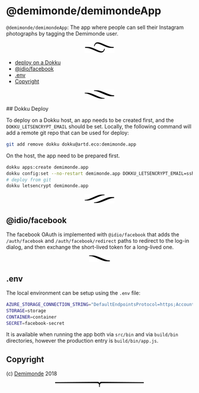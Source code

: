 # @demimonde/demimondeApp

`@demimonde/demimondeApp`: The app where people can sell their Instagram photographs by tagging the Demimonde user.

<p align="center"><a href="#table-of-contents"><img src=".documentary/section-breaks/0.svg?sanitize=true"></a></p>

- [deploy on a Dokku](#deploy-on-a-dokku)
- [@idio/facebook](#idiofacebook)
- [.env](#env)
- [Copyright](#copyright)

<p align="center"><a href="#table-of-contents"><img src=".documentary/section-breaks/1.svg?sanitize=true"></a></p>



## Dokku Deploy

To <a name="deploy-on-a-dokku">deploy on a Dokku</a> host, an app needs to be created first, and the `DOKKU_LETSENCRYPT_EMAIL` should be set. Locally, the following command will add a remote git repo that can be used for deploy:

```sh
git add remove dokku dokku@artd.eco:demimonde.app
```

On the host, the app need to be prepared first.

```sh
dokku apps:create demimonde.app
dokku config:set --no-restart demimonde.app DOKKU_LETSENCRYPT_EMAIL=ssh@adc.sh
# deploy from git
dokku letsencrypt demimonde.app
```

<p align="center"><a href="#table-of-contents"><img src=".documentary/section-breaks/2.svg?sanitize=true"></a></p>

## @idio/facebook

The facebook OAuth is implemented with `@idio/facebook` that adds the `/auth/facebook` and `/auth/facebook/redirect` paths to redirect to the log-in dialog, and then exchange the short-lived token for a long-lived one.

<p align="center"><a href="#table-of-contents"><img src=".documentary/section-breaks/3.svg?sanitize=true"></a></p>

## .env

The local environment can be setup using the `.env` file:

```sh
AZURE_STORAGE_CONNECTION_STRING="DefaultEndpointsProtocol=https;AccountName=ex;AccountKey=asdf78123ghjs/ahsjdgf765asd54==;EndpointSuffix=core.windows.net"
STORAGE=storage
CONTAINER=container
SECRET=facebook-secret
```

It is available when running the app both via `src/bin` and via `build/bin` directories, however the production entry is `build/bin/app.js`.


## Copyright

(c) [Demimonde][1] 2018

[1]: https://demimonde.cc

<p align="center"><a href="#table-of-contents"><img src=".documentary/section-breaks/-1.svg?sanitize=true"></a></p>
